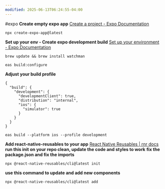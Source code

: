 ```yaml
---
modified: 2025-06-13T06:24:55-04:00
---
```

#expo
**Create empty expo app**
[Create a project - Expo Documentation](https://docs.expo.dev/get-started/create-a-project/)

```
npx create-expo-app@latest
```

**Set up your env - Create expo development build**
[Set up your environment - Expo Documentation](https://docs.expo.dev/get-started/set-up-your-environment/?platform=ios&device=simulated&mode=development-build)
```
brew update && brew install watchman
```

```
eas build:configure
```
**Adjust your build profile**
```
{
  "build": {
    "development": {
      "developmentClient": true,
      "distribution": "internal",
      "ios": {
        "simulator": true 
      }
    }
  }
}
```

```
eas build --platform ios --profile development
```




**Add react-native-reusables to your app**
[React Native Reusables | rnr docs](https://rnr-docs.vercel.app/getting-started/introduction/)
**run this init on your repo clean, update the code and styles to work**
**fix the package.json and fix the imports**
```
npx @react-native-reusables/cli@latest init
```

**use this command to update and add new components**
```
npx @react-native-reusables/cli@latest add
```